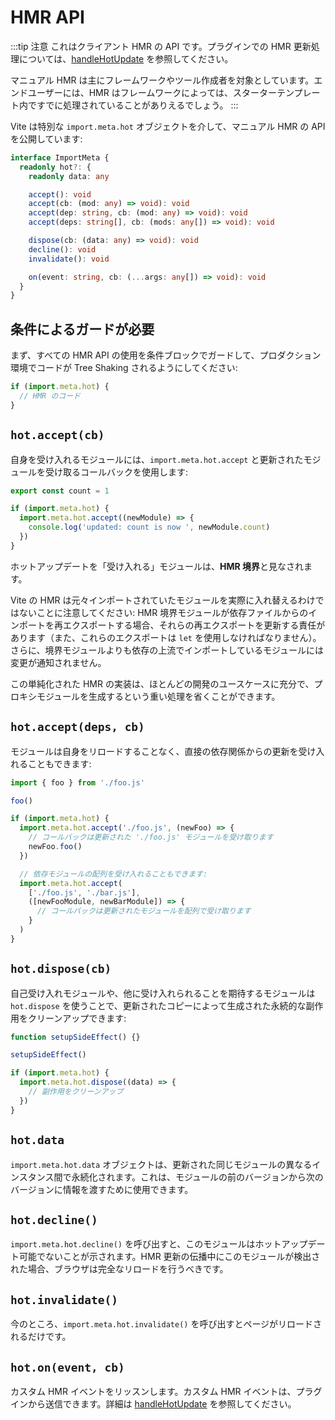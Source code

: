 # HMR API

:::tip 注意
これはクライアント HMR の API です。プラグインでの HMR 更新処理については、[handleHotUpdate](./api-plugin#handlehotupdate) を参照してください。

マニュアル HMR は主にフレームワークやツール作成者を対象としています。エンドユーザーには、HMR はフレームワークによっては、スターターテンプレート内ですでに処理されていることがありえるでしょう。
:::

Vite は特別な `import.meta.hot` オブジェクトを介して、マニュアル HMR の API を公開しています:

```ts
interface ImportMeta {
  readonly hot?: {
    readonly data: any

    accept(): void
    accept(cb: (mod: any) => void): void
    accept(dep: string, cb: (mod: any) => void): void
    accept(deps: string[], cb: (mods: any[]) => void): void

    dispose(cb: (data: any) => void): void
    decline(): void
    invalidate(): void

    on(event: string, cb: (...args: any[]) => void): void
  }
}
```

## 条件によるガードが必要

まず、すべての HMR API の使用を条件ブロックでガードして、プロダクション環境でコードが Tree Shaking されるようにしてください:

```js
if (import.meta.hot) {
  // HMR のコード
}
```

## `hot.accept(cb)`

自身を受け入れるモジュールには、`import.meta.hot.accept` と更新されたモジュールを受け取るコールバックを使用します:

```js
export const count = 1

if (import.meta.hot) {
  import.meta.hot.accept((newModule) => {
    console.log('updated: count is now ', newModule.count)
  })
}
```

ホットアップデートを「受け入れる」モジュールは、**HMR 境界**と見なされます。

Vite の HMR は元々インポートされていたモジュールを実際に入れ替えるわけではないことに注意してください: HMR 境界モジュールが依存ファイルからのインポートを再エクスポートする場合、それらの再エクスポートを更新する責任があります（また、これらのエクスポートは `let` を使用しなければなりません）。さらに、境界モジュールよりも依存の上流でインポートしているモジュールには変更が通知されません。

この単純化された HMR の実装は、ほとんどの開発のユースケースに充分で、プロキシモジュールを生成するという重い処理を省くことができます。

## `hot.accept(deps, cb)`

モジュールは自身をリロードすることなく、直接の依存関係からの更新を受け入れることもできます:

```js
import { foo } from './foo.js'

foo()

if (import.meta.hot) {
  import.meta.hot.accept('./foo.js', (newFoo) => {
    // コールバックは更新された './foo.js' モジュールを受け取ります
    newFoo.foo()
  })

  // 依存モジュールの配列を受け入れることもできます:
  import.meta.hot.accept(
    ['./foo.js', './bar.js'],
    ([newFooModule, newBarModule]) => {
      // コールバックは更新されたモジュールを配列で受け取ります
    }
  )
}
```

## `hot.dispose(cb)`

自己受け入れモジュールや、他に受け入れられることを期待するモジュールは `hot.dispose` を使うことで、更新されたコピーによって生成された永続的な副作用をクリーンアップできます:

```js
function setupSideEffect() {}

setupSideEffect()

if (import.meta.hot) {
  import.meta.hot.dispose((data) => {
    // 副作用をクリーンアップ
  })
}
```

## `hot.data`

`import.meta.hot.data` オブジェクトは、更新された同じモジュールの異なるインスタンス間で永続化されます。これは、モジュールの前のバージョンから次のバージョンに情報を渡すために使用できます。

## `hot.decline()`

`import.meta.hot.decline()` を呼び出すと、このモジュールはホットアップデート可能でないことが示されます。HMR 更新の伝播中にこのモジュールが検出された場合、ブラウザは完全なリロードを行うべきです。

## `hot.invalidate()`

今のところ、`import.meta.hot.invalidate()` を呼び出すとページがリロードされるだけです。

## `hot.on(event, cb)`

カスタム HMR イベントをリッスンします。カスタム HMR イベントは、プラグインから送信できます。詳細は [handleHotUpdate](./api-plugin#handlehotupdate) を参照してください。
